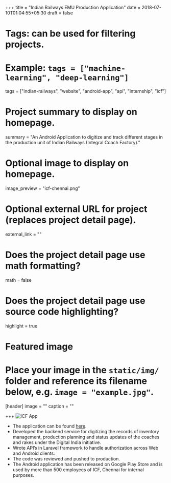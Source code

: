 +++
title = "Indian Railways EMU Production Application"
date = 2018-07-10T01:04:55+05:30
draft = false

# Tags: can be used for filtering projects.
# Example: `tags = ["machine-learning", "deep-learning"]`
tags = ["indian-railways", "website", "android-app", "api", "internship", "icf"]

# Project summary to display on homepage.
summary = "An Android Application to digitize and track different stages in the production unit of Indian Railways (Integral Coach Factory)."

# Optional image to display on homepage.
image_preview = "icf-chennai.png"

# Optional external URL for project (replaces project detail page).
external_link = ""

# Does the project detail page use math formatting?
math = false

# Does the project detail page use source code highlighting?
highlight = true

# Featured image
# Place your image in the `static/img/` folder and reference its filename below, e.g. `image = "example.jpg"`.
[header]
image = ""
caption = ""

+++
![ICF App](../../img/icf_emu.png)

* The application can be found [here](https://play.google.com/store/apps/details?id=icf.gov.in.iricf).
* Developed the backend service for digitizing the records of inventory management, production planning and status updates of the coaches and rakes under the Digital India initiative.
* Wrote API’s in Laravel framework to handle authorization across Web and Android clients.
* The code was reviewed and pushed to production. 
* The Android application has been released on Google Play Store and is used by more than 500 employees of ICF, Chennai for internal purposes.